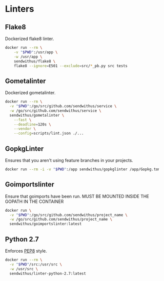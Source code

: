 # Linters


## Flake8

Dockerized flake8 linter.

```bash
docker run --rm \
    -v "$PWD":/usr/app \
    -w /usr/app \
    sendwithus/flake8 \
    flake8 --ignore=E501 --exclude=src/*_pb.py src tests
```

## Gometalinter

Dockerized gometalinter.

```bash
docker run --rm \
  -v "$PWD":/go/src/github.com/sendwithus/service \
  -w /go/src/github.com/sendwithus/service \
  sendwithus/gometalinter \
    --fast \
    --deadline=120s \
    --vendor \
    --config=scripts/lint.json ./...
```

## GopkgLinter

Ensures that you aren't using feature branches in your projects.

```bash
docker run --rm -i -v "$PWD":/app sendwithus/gopkglinter /app/Gopkg.toml
```

## Goimportslinter

Ensure that goimports have been run. MUST BE MOUNTED INSIDE THE GOPATH IN THE CONTAINER

```bash
docker run \
  -v "$PWD":/go/src/github.com/sendwithus/project_name \
  -w /go/src/github.com/sendwithus/project_name \
  sendwithus/goimportslinter:latest
```


## Python 2.7

Enforces [PEP8](http://pep8.org/) style.

```bash
docker run --rm \
  -v "$PWD"/src:/usr/src \
  -w /usr/src \
  sendwithus/linter-python-2.7:latest
```
